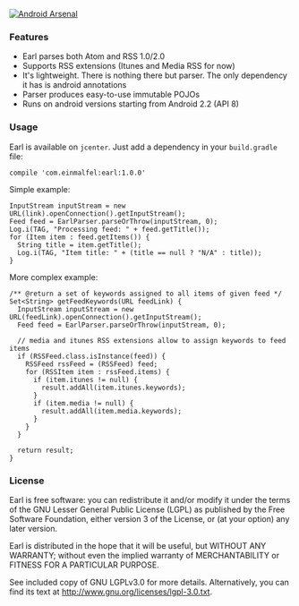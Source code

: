[![Android Arsenal](https://img.shields.io/badge/Android%20Arsenal-Earl-green.svg?style=flat)](https://android-arsenal.com/details/1/2490)

### Features
 * Earl parses both Atom and RSS 1.0/2.0
 * Supports RSS extensions (Itunes and Media RSS for now)
 * It's lightweight. There is nothing there but parser. The only dependency it has is android annotations
 * Parser produces easy-to-use immutable POJOs
 * Runs on android versions starting from Android 2.2 (API 8)

### Usage
Earl is available on `jcenter`. Just add a dependency in your `build.gradle` file:

`compile 'com.einmalfel:earl:1.0.0'`

Simple example:
```
InputStream inputStream = new URL(link).openConnection().getInputStream();
Feed feed = EarlParser.parseOrThrow(inputStream, 0);
Log.i(TAG, "Processing feed: " + feed.getTitle());
for (Item item : feed.getItems()) {
  String title = item.getTitle();
  Log.i(TAG, "Item title: " + (title == null ? "N/A" : title));
}
```

More complex example:
```
/** @return a set of keywords assigned to all items of given feed */
Set<String> getFeedKeywords(URL feedLink) {
  InputStream inputStream = new URL(feedLink).openConnection().getInputStream();
  Feed feed = EarlParser.parseOrThrow(inputStream, 0);

  // media and itunes RSS extensions allow to assign keywords to feed items
  if (RSSFeed.class.isInstance(feed)) {
    RSSFeed rssFeed = (RSSFeed) feed;
    for (RSSItem item : rssFeed.items) {
      if (item.itunes != null) {
        result.addAll(item.itunes.keywords);
      }
      if (item.media != null) {
        result.addAll(item.media.keywords);
      }
    }
  }

  return result;
}
```

### License
Earl is free software: you can redistribute it and/or modify it under the terms of the GNU Lesser General Public License (LGPL) as published by the Free Software Foundation, either version 3 of the License, or (at your option) any later version.

Earl is distributed in the hope that it will be useful, but WITHOUT ANY WARRANTY; without even the implied warranty of MERCHANTABILITY or FITNESS FOR A PARTICULAR PURPOSE.

See included copy of GNU LGPLv3.0 for more details. Alternatively, you can find its text at http://www.gnu.org/licenses/lgpl-3.0.txt.
